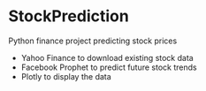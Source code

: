 # StockPrediction
Python finance project predicting stock prices
 - Yahoo Finance to download existing stock data
 - Facebook Prophet to predict future stock trends
 - Plotly to display the data
